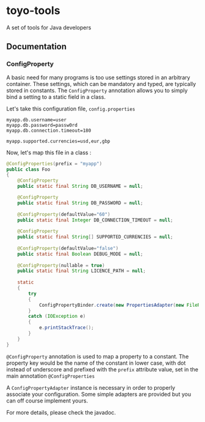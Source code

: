 # toyo-tools

A set of tools for Java developers

## Documentation

### ConfigProperty

A basic need for many programs is too use settings stored in an arbitrary container. These settings, which can be mandatory and typed, are typically stored in constants.
The `ConfigProperty` annotation allows you to simply bind a setting to a static field in a class.

Let's take this configuration file, `config.properties`
```
myapp.db.username=user
myapp.db.password=passw0rd
myapp.db.connection.timeout=180

myapp.supported.currencies=usd,eur,gbp
```

Now, let's map this file in a class :

```java
@ConfigProperties(prefix = "myapp")
public class Foo
{
	@ConfigProperty
	public static final String DB_USERNAME = null;

	@ConfigProperty
	public static final String DB_PASSWORD = null;
	
	@ConfigProperty(defaultValue="60")
	public static final Integer DB_CONNECTION_TIMEOUT = null;
	
	@ConfigProperty
	public static final String[] SUPPORTED_CURRENCIES = null;
	
	@ConfigProperty(defaultValue="false")
	public static final Boolean DEBUG_MODE = null;
	
	@ConfigProperty(nullable = true)
	public static final String LICENCE_PATH = null;
	
	static
	{
		try
		{
			ConfigPropertyBinder.create(new PropertiesAdapter(new FileReader(new File("/path/to/config.properties"))), Foo.class).bind();
		}
		catch (IOException e)
		{
			e.printStackTrace();
		}
	}
}
```

`@ConfigProperty` annotation is used to map a property to a constant. The property key would be the name of the constant in lower case, with dot instead of underscore and prefixed with the `prefix` attribute value, set in the main annotation `@ConfigProperties`

A `ConfigPropertyAdapter` instance is necessary in order to properly associate your configuration. Some simple adapters are provided but you can off course implement yours.  

For more details, please check the javadoc. 

